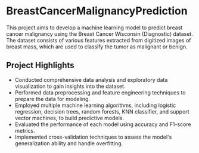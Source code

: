 # BreastCancerMalignancyPrediction

This project aims to develop a machine learning model to predict breast cancer malignancy using the Breast Cancer Wisconsin (Diagnostic) dataset. The dataset consists of various features extracted from digitized images of breast mass, which are used to classify the tumor as malignant or benign.

## Project Highlights

   * Conducted comprehensive data analysis and exploratory data visualization to gain insights into the dataset.
   * Performed data preprocessing and feature engineering techniques to prepare the data for modeling.
   * Employed multiple machine learning algorithms, including logistic regression, decision trees, random forests, KNN classifier, and support vector machines, to build predictive models.
   * Evaluated the performance of each model using accuracy and F1-score metrics.
   * Implemented cross-validation techniques to assess the model's generalization ability and handle overfitting.
